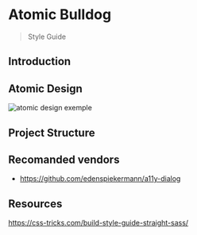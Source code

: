 # Atomic Bulldog

> Style Guide

## Introduction

## Atomic Design
![atomic design exemple](http://atomicdesign.bradfrost.com/images/content/instagram-atomic.png)

## Project Structure

## Recomanded vendors

- https://github.com/edenspiekermann/a11y-dialog 

## Resources

https://css-tricks.com/build-style-guide-straight-sass/

